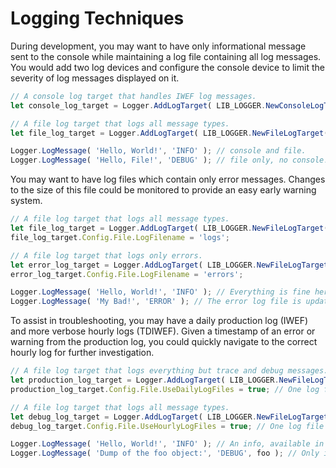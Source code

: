 
# Logging Techniques

During development, you may want to have only informational message sent to the
console while maintaining a log file containing all log messages. You would
add two log devices and configure the console device to limit the severity of
log messages displayed on it.

```javascript
// A console log target that handles IWEF log messages.
let console_log_target = Logger.AddLogTarget( LIB_LOGGER.NewConsoleLogTarget( 'IWEF' ) );

// A file log target that logs all message types.
let file_log_target = Logger.AddLogTarget( LIB_LOGGER.NewFileLogTarget( 'TDIWEF' ) );

Logger.LogMessage( 'Hello, World!', 'INFO' ); // console and file.
Logger.LogMessage( 'Hello, File!', 'DEBUG' ); // file only, no console!
```

You may want to have log files which contain only error messages. Changes to the
size of this file could be monitored to provide an easy early warning system.

```javascript
// A file log target that logs all message types.
let file_log_target = Logger.AddLogTarget( LIB_LOGGER.NewFileLogTarget( 'TDIWEF' ) );
file_log_target.Config.File.LogFilename = 'logs';

// A file log target that logs only errors.
let error_log_target = Logger.AddLogTarget( LIB_LOGGER.NewFileLogTarget( 'EF' ) );
error_log_target.Config.File.LogFilename = 'errors';

Logger.LogMessage( 'Hello, World!', 'INFO' ); // Everything is fine here, no errors.
Logger.LogMessage( 'My Bad!', 'ERROR' ); // The error log file is updated!
```

To assist in troubleshooting, you may have a daily production log (IWEF) and
more verbose hourly logs (TDIWEF). Given a timestamp of an error or warning from
the production log, you could quickly navigate to the correct hourly log for
further investigation.

```javascript
// A file log target that logs everything but trace and debug messages.
let production_log_target = Logger.AddLogTarget( LIB_LOGGER.NewFileLogTarget( 'IWEF' ) );
production_log_target.Config.File.UseDailyLogFiles = true; // One log file per day

// A file log target that logs all message types.
let debug_log_target = Logger.AddLogTarget( LIB_LOGGER.NewFileLogTarget( 'TDIWEF' ) );
debug_log_target.Config.File.UseHourlyLogFiles = true; // One log file per hour

Logger.LogMessage( 'Hello, World!', 'INFO' ); // An info, available in both targets.
Logger.LogMessage( 'Dump of the foo object:', 'DEBUG', foo ); // Only in the debug target!
```
